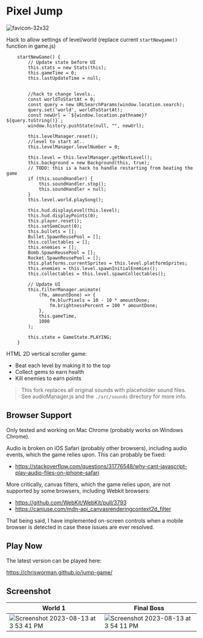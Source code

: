 
# Pixel Jump

![favicon-32x32](https://github.com/chrisworman/jump-game/assets/5204921/71a7b732-b325-4e26-acbb-8d43e3cd11c5)

Hack to allow settings of level/world (replace current `startNewgame()` function in game.js)

```
    startNewGame() {
        // Update state before UI
        this.stats = new Stats(this);
        this.gameTime = 0;
        this.lastUpdateTime = null;

        
        //hack to change levels..
        const worldToStartAt = 0;
        const query = new URLSearchParams(window.location.search);
        query.set('world', worldToStartAt);
        const newUrl = `${window.location.pathname}?${query.toString()}`;
        window.history.pushState(null, "", newUrl);

        this.levelManager.reset();
        //level to start at..
        this.levelManager.levelNumber = 0;

        this.level = this.levelManager.getNextLevel();
        this.background = new Background(this, true);
        // TODO: this is a hack to handle restarting from beating the game
        if (this.soundHandler) {
            this.soundHandler.stop();
            this.soundHandler = null;
        }
        this.level.world.playSong();

        this.hud.displayLevel(this.level);
        this.hud.displayPoints(0);
        this.player.reset();
        this.setGemCount(0);
        this.bullets = [];
        Bullet.SpawnReusePool = [];
        this.collectables = [];
        this.enemies = [];
        Bomb.SpawnReusePool = [];
        Rocket.SpawnReusePool = [];
        this.platforms.currentSprites = this.level.platformSprites;
        this.enemies = this.level.spawnInitialEnemies();
        this.collectables = this.level.spawnCollectables();

        // Update UI
        this.filterManager.animate(
            (fm, amountDone) => {
                fm.blurPixels = 10 - 10 * amountDone;
                fm.brightnessPercent = 100 * amountDone;
            },
            this.gameTime,
            1000
        );

        this.state = GameState.PLAYING;
    }
```


HTML 2D vertical scroller game:

* Beat each level by making it to the top
* Collect gems to earn health
* Kill enemies to earn points

> This fork replaces all original sounds with placeholder sound files. See audioManager.js and the `./src/sounds` directory for more info. 

## Browser Support

Only tested and working on Mac Chrome (probably works on Windows Chrome).

Audio is broken on iOS Safari (probably other browsers), including audio events, which the game relies upon. This can probably be fixed:

* https://stackoverflow.com/questions/31776548/why-cant-javascript-play-audio-files-on-iphone-safari

More critically, canvas filters, which the game relies upon, are not supported by some browsers, including Webkit browsers:

* https://github.com/WebKit/WebKit/pull/3793
* https://caniuse.com/mdn-api_canvasrenderingcontext2d_filter

That being said, I have implemented on-screen controls when a mobile browser is detected in case these issues are ever resolved.

## Play Now

The latest version can be played here:

https://chrisworman.github.io/jump-game/

## Screenshot

| World 1 | Final Boss |
|---|---|
| ![Screenshot 2023-08-13 at 3 53 41 PM](https://github.com/chrisworman/jump-game/assets/5204921/aa9d9547-9221-4ada-ab2f-ffa3ff59566f) | ![Screenshot 2023-08-13 at 3 54 11 PM](https://github.com/chrisworman/jump-game/assets/5204921/3c8b4f97-0872-4d6b-a9e0-c2e0e06b89cc) |

